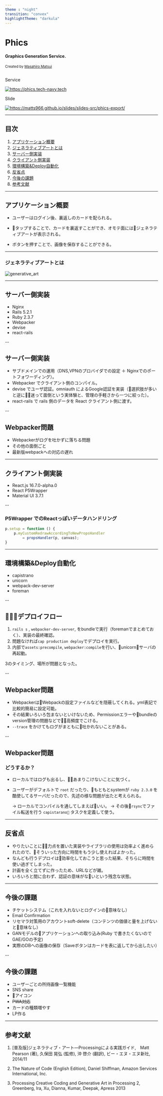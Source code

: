 ```yaml
---
theme : "night"
transition: "convex"
highlightTheme: "darkula"
---
```


# Phics

#### Graphics Generation Service.

<small>Created by [Masahiro Matsui](https://tech-navy.tech)</small>
<div style='display:inline-block;'>
<p>Service</p>
<a rel='nofollow' href='https://phics.tech-navy.tech' style='cursor:default;'><img src='https://chart.googleapis.com/chart?cht=qr&chl=https%3A%2F%2Fphics.tech-navy.tech&chs=210x210&choe=UTF-8&chld=L|2' alt='https://phics.tech-navy.tech' title='Service'></a>
</div>
<div style='display:inline-block;'>
<p>Slide</p>
<a rel='nofollow' href='https://matts966.github.io/slides/slides-src/phics-export/' style='cursor:default'><img src='https://chart.googleapis.com/chart?cht=qr&chl=https%3A%2F%2Fmatts966.github.io%2Fslides%2Fslides-src%2Fphics-export%2F&chs=210x210&choe=UTF-8&chld=L|2' alt='https://matts966.github.io/slides/slides-src/phics-export/' title='Slide'></a>
</div>

---

## 目次

1. [アプリケーション概要](#/2) 
2. [ジェネラティブアートとは](#/3)
3. [サーバー側実装](#/4)
4. [クライアント側実装](#/5)
5. [環境構築&Deploy自動化](#/6)
6. [反省点](#/7)
7. [今後の課題](#/8)
8. [参考文献](#/9)

---

## アプリケーション概要

- ユーザーはログイン後、裏返しのカードを配られる。

- タップすることで、カードを裏返すことができ、オモテ面にはジェネラティブアートが表示される。

- ボタンを押すことで、画像を保存することができる。

---

### ジェネラティブアートとは

<img src="images/generative.jpg" style="max-width:40%;" alt="generative_art">

---

## サーバー側実装

- Nginx
- Rails 5.2.1
- Ruby 2.3.7
- Webpacker
- devise
- react-rails

--

## サーバー側実装

- サブドメインでの運用（DNS,VPNのプロバイダでの設定 ＋ Nginxでのポートフォワーディング）。
- Webpacker でクライアント側のコンパイル。
- devise でユーザ認証。omniauth によるGoogle認証を実装（選択肢が多いと逆に迷って面倒という実体験と、管理の手軽さから一つに絞った）。
- react-rails で rails 側のデータを React クライアント側に渡す。

--

## Webpacker問題

- Webpackerがログを吐かずに落ちる問題
- その他の面倒ごと
- 最新版webpackへの対応の遅れ

---

## クライアント側実装

- React.js 16.7.0-alpha.0
- React P5Wrapper
- Material UI 3.7.1

--

### P5Wrapper でのReactっぽいデータハンドリング

```Javascript
p.setup = function () {
    p.myCustomRedrawAccordingToNewPropsHandler 
        = propsHandler(p, canvas);
}
```

---

## 環境構築&Deploy自動化

- capistrano
- unicorn
- webpack-dev-server
- foreman

--

## デプロイフロー

1. `rails s` , `webpacker-dev-server`, をbundleで実行（foremanでまとめておく）、実装の最終確認。
2. 問題なければ`cap production deploy`でデプロイを実行。
3. 内部で`assets:precompile`, `webpacker:compile`を行い、unicornサーバの再起動。

3のタイミング、場所が問題となった。

--

## Webpacker問題

- WebpackerはWebpackの設定ファイルなどを隠蔽してくれる。yml表記で比較的簡易に設定可能。
- その結果いろいろ包まないといけないため、Permissionエラーやbundleのversion管理の問題などで高頻度でこける。
- `--trace` をかけてもログがまともに吐かれないことがある。

--

## Webpacker問題 

### どうするか？

- ローカルではログも出るし、あまりこけないことに気づく。
- ユーザーがデフォルトで `root` だったり、もともとsystemが `ruby 2.3.0` を酷使してるサーバだったので、先述の様な問題が出たと考えられる。

    → ローカルでコンパイルを通してしまえばいい。
    → その後`rsync`でファイル転送を行う `capistarano` タスクを定義して使う。


---

## 反省点

- やりたいことに力点を置いた実装やライブラリの使用は効率よく進められたので、そういった方向に時間をもう少し使えればよかった。
- なんども行うデプロイは効率化しておこうと思った結果、そちらに時間を使い過ぎてしまった。
- 計画を全く立てずに作ったため、URLなどが雑。
- いろいろと間に合わず、認証の意味がないという残念な状態。

---

## 今後の課題

- チケットシステム（これを入れないとログインの意味なし）
- Email Confirmation
- リセマラ対策用のアカウントsoft-delete（コンテンツの価値と量を上げないと意味なし）
- GANモデルのアプリケーションへの取り込み(Ruby で書きたくないのでGAE/GOの予定)
- 実際のDBへの画像の保存（Saveボタンはカードを表に返してから出したい）

--

## 今後の課題

- ユーザーごとの所持画像一覧機能
- SNS share
- アイコン
- ~~PWA対応~~
- カードの種類増やす
- LP作る

---

## 参考文献

1. [普及版]ジェネラティブ・アート―Processingによる実践ガイド,　Matt Pearson (著), 久保田 晃弘 (監修), 沖 啓介 (翻訳), ビー・エヌ・エヌ新社, 2014/11

2. The Nature of Code (English Edition), Daniel Shiffman, Amazon Services International, Inc.

3. Processing Creative Coding and Generative Art in Processing 2, Greenberg, Ira, Xu, Dianna, Kumar, Deepak, Apress 2013